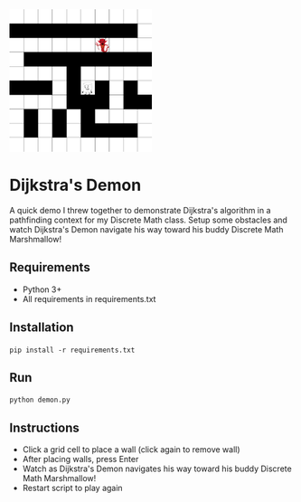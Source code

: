 <img src = "/images/screenshot.png?raw=true" height="50%" width="50%">

# Dijkstra's Demon
A quick demo I threw together to demonstrate Dijkstra's algorithm in a
pathfinding context for my Discrete Math class. Setup some obstacles and watch
Dijkstra's Demon navigate his way toward his buddy Discrete Math Marshmallow!

## Requirements
* Python 3+
* All requirements in requirements.txt

## Installation
```pip install -r requirements.txt```

## Run
```python demon.py```

## Instructions
* Click a grid cell to place a wall (click again to remove wall)
* After placing walls, press Enter
* Watch as Dijkstra's Demon navigates his way toward his buddy Discrete Math Marshmallow!
* Restart script to play again
